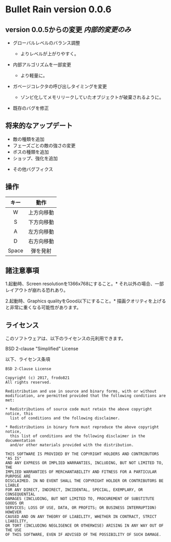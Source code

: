 # Bullet Rain version 0.0.6

## version 0.0.5からの変更 *内部的変更のみ*
+ グローバルレベルのバランス調整
	* よりレベルが上がりやすく。

+ 内部アルゴリズムを一部変更
	* より軽量に。

+ ガベージコレクタの呼び出しタイミングを変更
	* ゾンビ化してメモリリークしていたオブジェクトが破棄されるように。

- 既存のバグを修正

## 将来的なアップデート
+ 敵の種類を追加
+ フェーズごとの敵の強さの変更
+ ボスの種類を追加
+ ショップ、強化を追加
- その他バグフィクス

## 操作
|キー|動作|
|:-:|:-:|
|W|上方向移動|
|S|下方向移動|
|A|左方向移動|
|D|右方向移動|
|Space|弾を発射|

## 諸注意事項
1.起動時、Screen resolutionを1366x768にすること。* それ以外の場合、一部レイアウトが崩れる恐れあり。

2.起動時、Graphics qualityをGood以下にすること。* 描画クオリティを上げると非常に重くなる可能性があります。

## ライセンス
このソフトウェアは、以下のライセンスの元利用できます。

BSD 2-clause "Simplified" License

以下、ライセンス条項
```
BSD 2-Clause License

Copyright (c) 2017, frodo821
All rights reserved.

Redistribution and use in source and binary forms, with or without
modification, are permitted provided that the following conditions are met:

* Redistributions of source code must retain the above copyright notice, this
  list of conditions and the following disclaimer.

* Redistributions in binary form must reproduce the above copyright notice,
  this list of conditions and the following disclaimer in the documentation
  and/or other materials provided with the distribution.

THIS SOFTWARE IS PROVIDED BY THE COPYRIGHT HOLDERS AND CONTRIBUTORS "AS IS"
AND ANY EXPRESS OR IMPLIED WARRANTIES, INCLUDING, BUT NOT LIMITED TO, THE
IMPLIED WARRANTIES OF MERCHANTABILITY AND FITNESS FOR A PARTICULAR PURPOSE ARE
DISCLAIMED. IN NO EVENT SHALL THE COPYRIGHT HOLDER OR CONTRIBUTORS BE LIABLE
FOR ANY DIRECT, INDIRECT, INCIDENTAL, SPECIAL, EXEMPLARY, OR CONSEQUENTIAL
DAMAGES (INCLUDING, BUT NOT LIMITED TO, PROCUREMENT OF SUBSTITUTE GOODS OR
SERVICES; LOSS OF USE, DATA, OR PROFITS; OR BUSINESS INTERRUPTION) HOWEVER
CAUSED AND ON ANY THEORY OF LIABILITY, WHETHER IN CONTRACT, STRICT LIABILITY,
OR TORT (INCLUDING NEGLIGENCE OR OTHERWISE) ARISING IN ANY WAY OUT OF THE USE
OF THIS SOFTWARE, EVEN IF ADVISED OF THE POSSIBILITY OF SUCH DAMAGE.
```
